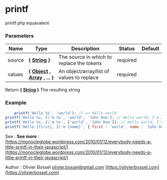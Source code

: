 # printf

printf php equavalent


### Parameters
Name  |  Type  |  Description  |  Status  |  Default
------------  |  ------------  |  ------------  |  ------------  |  ------------
source  |  **{ [String](https://developer.mozilla.org/fr/docs/Web/JavaScript/Reference/Objets_globaux/String) }**  |  The source in which to replace the tokens  |  required  |
values  |  **{ [Object](https://developer.mozilla.org/fr/docs/Web/JavaScript/Reference/Objets_globaux/Object) , [Array](https://developer.mozilla.org/fr/docs/Web/JavaScript/Reference/Objets_globaux/Array) , ... }**  |  An object/array/list of values to replace  |  required  |

Return **{ [String](https://developer.mozilla.org/fr/docs/Web/JavaScript/Reference/Objets_globaux/String) }** The resulting string

### Example
```js
	printf('Hello %s', 'world'); // => Hello world
printf('Hello %s, I\'m %s', 'world', 'John Doe'); // Hello world, I'm John Doe
printf('Hello %s, I\'m %s', ['world', 'John Doe']); // Hello world, I'm John Doe
printf('Hello {first}, I\'m {name}', { first : 'world', name : 'John Doe'}); // Hello world, I'm John Doe
```
See : **See more** : [https://monocleglobe.wordpress.com/2010/01/12/everybody-needs-a-little-printf-in-their-javascript/](https://monocleglobe.wordpress.com/2010/01/12/everybody-needs-a-little-printf-in-their-javascript/)

Author : Olivier Bossel [olivier.bossel@gmail.com](mailto:olivier.bossel@gmail.com) [https://olivierbossel.com](https://olivierbossel.com)